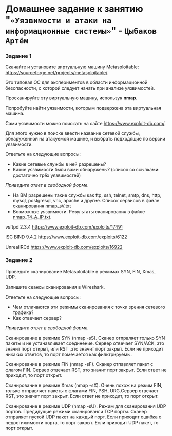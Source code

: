 # Домашнее задание к занятию "`«Уязвимости и атаки на информационные системы»`" - `Цыбаков Артём`

### Задание 1

Скачайте и установите виртуальную машину Metasploitable: https://sourceforge.net/projects/metasploitable/.

Это типовая ОС для экспериментов в области информационной безопасности, с которой следует начать при анализе уязвимостей.

Просканируйте эту виртуальную машину, используя **nmap**.

Попробуйте найти уязвимости, которым подвержена эта виртуальная машина.

Сами уязвимости можно поискать на сайте https://www.exploit-db.com/.

Для этого нужно в поиске ввести название сетевой службы, обнаруженной на атакуемой машине, и выбрать подходящие по версии уязвимости.

Ответьте на следующие вопросы:

- Какие сетевые службы в ней разрешены?
- Какие уязвимости были вами обнаружены? (список со ссылками: достаточно трёх уязвимостей)
  
*Приведите ответ в свободной форме.* 

- На ВМ разрешены такие службы как ftp, ssh, telnet, smtp, dns, http, mysql, postgresql, vnc, apache и другие. Список сервисов в файле сканирования [nmap_sV.txt](https://github.com/artemtsybakov/netologyedu/blob/master/Information%20security/01/nmap_sV.txt)
- Возможные уязвимости. Результаты сканирования в файле [nmap_T4_A_IP.txt](https://github.com/artemtsybakov/netologyedu/blob/master/Information%20security/01/nmap_T4_A_IP.txt). 

vsftpd 2.3.4
https://www.exploit-db.com/exploits/17491

ISC BIND 9.4.2
https://www.exploit-db.com/exploits/6122

UnrealIRCd
https://www.exploit-db.com/exploits/16922

### Задание 2

Проведите сканирование Metasploitable в режимах SYN, FIN, Xmas, UDP.

Запишите сеансы сканирования в Wireshark.

Ответьте на следующие вопросы:

- Чем отличаются эти режимы сканирования с точки зрения сетевого трафика?
- Как отвечает сервер?

*Приведите ответ в свободной форме.*

Сканирование в режиме SYN (nmap -sS).
Сканер отпраляет только SYN пакеты и не устанавливает соединение. Сервер отвечает SYN/ACK, это значит порт открыт, или RST ,это значит порт закрыт. Если не приходит никаких ответов, то порт помечается как фильтрируемы.

Сканирование в режиме FIN (nmap -sF).
Сканер отпавляет пакет с флагом FIN. Сервер отвечает RST, это значит порт закрыт. Если ответ не приходит, то порт открыт.

Сканирование в режиме Xmas (nmap -sX).
Очень похож на режим FIN, только отправляет пакеты с флагами FIN, PSH, URG.Сервер отвечает RST, это значит порт закрыт. Если ответ не приходит, то порт открыт.

Сканирование в режиме UDP (nmap -sU).
Режим для сканирования UDP портов. Предидущие режими сканированли TCP порты. Сканер отпраляет пустой UDP пакет на каждый порт. Если приходит ошибка о недостижимости порта, то порт закрыт. Если приходит UDP пакет, то порт открыт.  